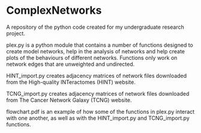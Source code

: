 # ComplexNetworks
A repository of the python code created for my undergraduate research project.

plex.py is a python module that contains a number of functions designed to create model networks, help in the analysis of networks and help create plots of the behaviours of different networks. Functions only work on network edges that are unweighted and undirected.

HINT_import.py creates adjacency matrices of network files downloaded from the High-quality INTeractomes (HINT) website.

TCNG_import.py creates adjacency matrices of network files downloaded from The Cancer Network Galaxy (TCNG) website.

flowchart.pdf is an example of how some of the functions in plex.py interact with one another, as well as with the HINT_import.py and TCNG_import.py functions.
